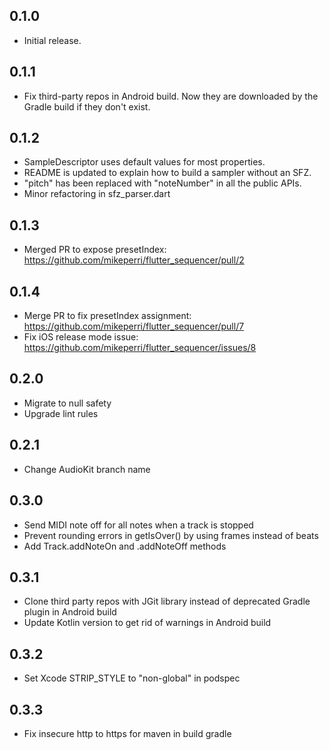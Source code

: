 ## 0.1.0

* Initial release.

## 0.1.1

* Fix third-party repos in Android build. Now they are downloaded by the Gradle build if they don't exist.

## 0.1.2

* SampleDescriptor uses default values for most properties.
* README is updated to explain how to build a sampler without an SFZ.
* "pitch" has been replaced with "noteNumber" in all the public APIs.
* Minor refactoring in sfz_parser.dart

## 0.1.3

* Merged PR to expose presetIndex: https://github.com/mikeperri/flutter_sequencer/pull/2

## 0.1.4

* Merge PR to fix presetIndex assignment: https://github.com/mikeperri/flutter_sequencer/pull/7
* Fix iOS release mode issue: https://github.com/mikeperri/flutter_sequencer/issues/8

## 0.2.0

* Migrate to null safety
* Upgrade lint rules

## 0.2.1

* Change AudioKit branch name

## 0.3.0

* Send MIDI note off for all notes when a track is stopped
* Prevent rounding errors in getIsOver() by using frames instead of beats
* Add Track.addNoteOn and .addNoteOff methods

## 0.3.1
* Clone third party repos with JGit library instead of deprecated Gradle plugin in Android build
* Update Kotlin version to get rid of warnings in Android build

## 0.3.2
* Set Xcode STRIP_STYLE to "non-global" in podspec

## 0.3.3
* Fix insecure http to https for maven in build gradle